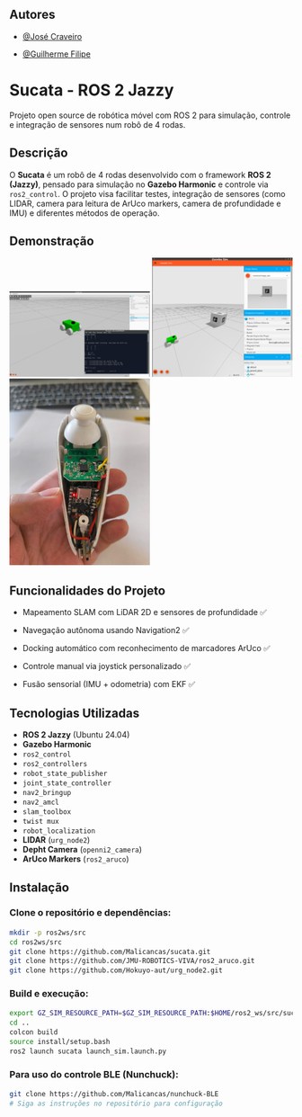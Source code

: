
## Autores

- [@José Craveiro](https://github.com/Malicancas)

- [@Guilherme Filipe](https://github.com/guilassas)



# Sucata - ROS 2 Jazzy


Projeto open source de robótica móvel com ROS 2 para simulação, controle e integração de sensores num robô de 4 rodas.

## Descrição

O **Sucata** é um robô de 4 rodas desenvolvido com o framework **ROS 2 (Jazzy)**, pensado para simulação no **Gazebo Harmonic** e controle via `ros2_control`. O projeto visa facilitar testes, integração de sensores (como LIDAR, camera para leitura de ArUco markers, camera de profundidade e IMU) e diferentes métodos de operação.

## Demonstração

<p float="left">
  <img src="assets/gazebo.png" width="250" alt="Simulação no Gazebo"/>
  <img src="assets/aruco.png" width="250" alt="Detecção de ArUco"/>
  <img src="assets/nunchuck.jpeg" width="250" alt="Controle Nunchuck BLE"/>
</p>

## Funcionalidades do Projeto

- Mapeamento SLAM com LiDAR 2D e sensores de profundidade ✅

- Navegação autônoma usando Navigation2 ✅

- Docking automático com reconhecimento de marcadores ArUco ✅

- Controle manual via joystick personalizado ✅

- Fusão sensorial (IMU + odometria) com EKF ✅

## Tecnologias Utilizadas

- **ROS 2 Jazzy** (Ubuntu 24.04)
- **Gazebo Harmonic**
- `ros2_control`
- `ros2_controllers`
- `robot_state_publisher`
- `joint_state_controller`
- `nav2_bringup`
- `nav2_amcl`
- `slam_toolbox`
- `twist mux`
- `robot_localization` 
- **LIDAR** (`urg_node2`)
- **Depht Camera** (`openni2_camera`)
- **ArUco Markers** (`ros2_aruco`)

## Instalação

### Clone o repositório e dependências:

```bash
mkdir -p ros2ws/src
cd ros2ws/src
git clone https://github.com/Malicancas/sucata.git
git clone https://github.com/JMU-ROBOTICS-VIVA/ros2_aruco.git
git clone https://github.com/Hokuyo-aut/urg_node2.git
```

### Build e execução:

```bash
export GZ_SIM_RESOURCE_PATH=$GZ_SIM_RESOURCE_PATH:$HOME/ros2_ws/src/sucata/modelos #altera o caminho dos modelos do Gazebo para as boxs
cd ..
colcon build
source install/setup.bash
ros2 launch sucata launch_sim.launch.py
```

### Para uso do controle BLE (Nunchuck):

```bash
git clone https://github.com/Malicancas/nunchuck-BLE
# Siga as instruções no repositório para configuração
```
